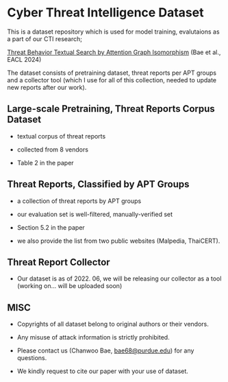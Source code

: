 # Cyber Threat Intelligence Dataset

This is a dataset repository which is used for model training, evalutaions as a part of our CTI research;

[Threat Behavior Textual Search by Attention Graph Isomorphism](https://aclanthology.org/2024.eacl-long.160) (Bae et al., EACL 2024)

The dataset consists of pretraining dataset, threat reports per APT groups and a collector tool (which I use for all of this collection, needed to update new reports after our work).

 ## Large-scale Pretraining, Threat Reports Corpus Dataset 

 - textual corpus of threat reports

 - collected from 8 vendors

 - Table 2 in the paper 

 ## Threat Reports, Classified by APT Groups

 - a collection of threat reports by APT groups

 - our evaluation set is well-filtered, manually-verified set 

 - Section 5.2 in the paper 

 - we also provide the list from two public websites (Malpedia, ThaiCERT).

  ## Threat Report Collector 

  - Our dataset is as of 2022. 06, we will be releasing our collector as a tool (working on... will be uploaded soon)

  ## MISC

  - Copyrights of all dataset belong to original authors or their vendors.

  - Any misuse of attack information is strictly prohibited.
  
  - Please contact us (Chanwoo Bae, bae68@purdue.edu) for any questions.

  - We kindly request to cite our paper with your use of dataset.